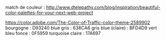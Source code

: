 
match de couleur :
http://www.dtelepathy.com/blog/inspiration/beautiful-color-palettes-for-your-next-web-project


https://color.adobe.com/The-Color-of-Traffic-color-theme-2589902
bourgogne : D93240
blue gris : 638CA6
gris blue (claire) :  BFD4D9
vert bleu fonce : 0F5959
turquoise claire : 17A697 
